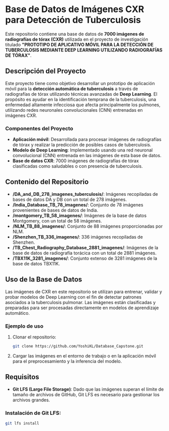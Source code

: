 # Base de Datos de Imágenes CXR para Detección de Tuberculosis

Este repositorio contiene una base de datos de **7000 imágenes de radiografías de tórax (CXR)** utilizada en el proyecto de investigación titulado **"PROTOTIPO DE APLICATIVO MÓVIL PARA LA DETECCIÓN DE TUBERCULOSIS MEDIANTE DEEP LEARNING UTILIZANDO RADIOGRAFÍAS DE TÓRAX"**.

## Descripción del Proyecto

Este proyecto tiene como objetivo desarrollar un prototipo de aplicación móvil para la **detección automática de tuberculosis** a través de radiografías de tórax utilizando técnicas avanzadas de **Deep Learning**. El propósito es ayudar en la identificación temprana de la tuberculosis, una enfermedad altamente infecciosa que afecta principalmente los pulmones, utilizando redes neuronales convolucionales (CNN) entrenadas en imágenes CXR.

### Componentes del Proyecto

- **Aplicación móvil**: Desarrollada para procesar imágenes de radiografías de tórax y realizar la predicción de posibles casos de tuberculosis.
- **Modelo de Deep Learning**: Implementado usando una red neuronal convolucional (CNN) entrenada en las imágenes de esta base de datos.
- **Base de datos CXR**: 7000 imágenes de radiografías de tórax clasificadas como saludables o con presencia de tuberculosis.

## Contenido del Repositorio

- **/DA_and_DB_278_imagenes_tuberculosis/**: Imágenes recopiladas de bases de datos DA y DB con un total de 278 imágenes.
- **/India_Database_TB_78_imagenes/**: Conjunto de 78 imágenes provenientes de bases de datos de India.
- **/montgomery_TB_58_imagenes/**: Imágenes de la base de datos Montgomery, con un total de 58 imágenes.
- **/NLM_TB_88_imagenes/**: Conjunto de 88 imágenes proporcionadas por NLM.
- **/Shenzhen_TB_336_imagenes/**: 336 imágenes recopiladas de Shenzhen.
- **/TB_Chest_Radiography_Database_2881_imagenes/**: Imágenes de la base de datos de radiografía torácica con un total de 2881 imágenes.
- **/TBX11K_3281_imagenes/**: Conjunto extenso de 3281 imágenes de la base de datos TBX11K.

## Uso de la Base de Datos

Las imágenes de CXR en este repositorio se utilizan para entrenar, validar y probar modelos de Deep Learning con el fin de detectar patrones asociados a la tuberculosis pulmonar. Las imágenes están clasificadas y preparadas para ser procesadas directamente en modelos de aprendizaje automático.

### Ejemplo de uso

1. Clonar el repositorio:
    ```bash
    git clone https://github.com/YoshiKL/Database_Capstone.git
    ```

2. Cargar las imágenes en el entorno de trabajo o en la aplicación móvil para el preprocesamiento y la inferencia del modelo.

## Requisitos

- **Git LFS (Large File Storage)**: Dado que las imágenes superan el límite de tamaño de archivos de GitHub, Git LFS es necesario para gestionar los archivos grandes.

### Instalación de Git LFS:

```bash
git lfs install
